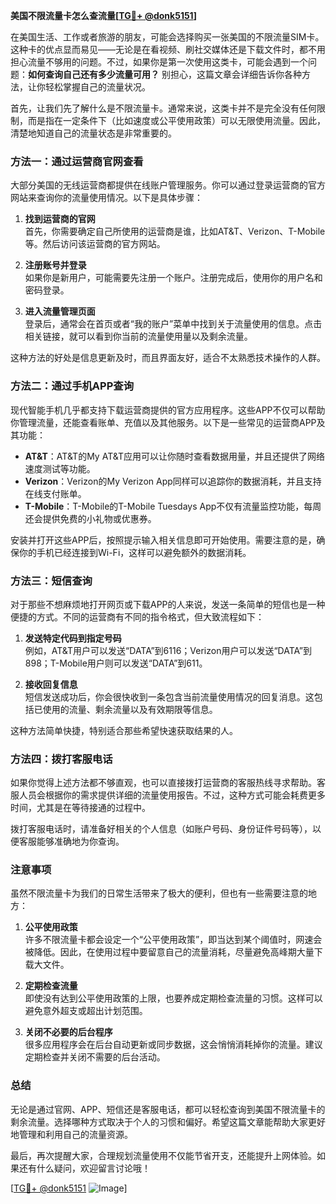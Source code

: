 **美国不限流量卡怎么查流量[[TG💪+ @donk5151](https://t.me/s/donk5151)]**

在美国生活、工作或者旅游的朋友，可能会选择购买一张美国的不限流量SIM卡。这种卡的优点显而易见——无论是在看视频、刷社交媒体还是下载文件时，都不用担心流量不够用的问题。不过，如果你是第一次使用这类卡，可能会遇到一个问题：**如何查询自己还有多少流量可用？** 别担心，这篇文章会详细告诉你各种方法，让你轻松掌握自己的流量状况。

首先，让我们先了解什么是不限流量卡。通常来说，这类卡并不是完全没有任何限制，而是指在一定条件下（比如速度或公平使用政策）可以无限使用流量。因此，清楚地知道自己的流量状态是非常重要的。

### 方法一：通过运营商官网查看

大部分美国的无线运营商都提供在线账户管理服务。你可以通过登录运营商的官方网站来查询你的流量使用情况。以下是具体步骤：

1. **找到运营商的官网**  
   首先，你需要确定自己所使用的运营商是谁，比如AT&T、Verizon、T-Mobile等。然后访问该运营商的官方网站。

2. **注册账号并登录**  
   如果你是新用户，可能需要先注册一个账户。注册完成后，使用你的用户名和密码登录。

3. **进入流量管理页面**  
   登录后，通常会在首页或者“我的账户”菜单中找到关于流量使用的信息。点击相关链接，就可以看到你当前的流量使用量以及剩余流量。

这种方法的好处是信息更新及时，而且界面友好，适合不太熟悉技术操作的人群。

### 方法二：通过手机APP查询

现代智能手机几乎都支持下载运营商提供的官方应用程序。这些APP不仅可以帮助你管理流量，还能查看账单、充值以及其他服务。以下是一些常见的运营商APP及其功能：

- **AT&T**：AT&T的My AT&T应用可以让你随时查看数据用量，并且还提供了网络速度测试等功能。
- **Verizon**：Verizon的My Verizon App同样可以追踪你的数据消耗，并且支持在线支付账单。
- **T-Mobile**：T-Mobile的T-Mobile Tuesdays App不仅有流量监控功能，每周还会提供免费的小礼物或优惠券。

安装并打开这些APP后，按照提示输入相关信息即可开始使用。需要注意的是，确保你的手机已经连接到Wi-Fi，这样可以避免额外的数据消耗。

### 方法三：短信查询

对于那些不想麻烦地打开网页或下载APP的人来说，发送一条简单的短信也是一种便捷的方式。不同的运营商有不同的指令格式，但大致流程如下：

1. **发送特定代码到指定号码**  
   例如，AT&T用户可以发送“DATA”到6116；Verizon用户可以发送“DATA”到898；T-Mobile用户则可以发送“DATA”到611。

2. **接收回复信息**  
   短信发送成功后，你会很快收到一条包含当前流量使用情况的回复消息。这包括已使用的流量、剩余流量以及有效期限等信息。

这种方法简单快捷，特别适合那些希望快速获取结果的人。

### 方法四：拨打客服电话

如果你觉得上述方法都不够直观，也可以直接拨打运营商的客服热线寻求帮助。客服人员会根据你的需求提供详细的流量使用报告。不过，这种方式可能会耗费更多时间，尤其是在等待接通的过程中。

拨打客服电话时，请准备好相关的个人信息（如账户号码、身份证件号码等），以便客服能够准确地为你查询。

### 注意事项

虽然不限流量卡为我们的日常生活带来了极大的便利，但也有一些需要注意的地方：

1. **公平使用政策**  
   许多不限流量卡都会设定一个“公平使用政策”，即当达到某个阈值时，网速会被降低。因此，在使用过程中要留意自己的流量消耗，尽量避免高峰期大量下载大文件。

2. **定期检查流量**  
   即使没有达到公平使用政策的上限，也要养成定期检查流量的习惯。这样可以避免意外超支或超出计划范围。

3. **关闭不必要的后台程序**  
   很多应用程序会在后台自动更新或同步数据，这会悄悄消耗掉你的流量。建议定期检查并关闭不需要的后台活动。

### 总结

无论是通过官网、APP、短信还是客服电话，都可以轻松查询到美国不限流量卡的剩余流量。选择哪种方式取决于个人的习惯和偏好。希望这篇文章能帮助大家更好地管理和利用自己的流量资源。

最后，再次提醒大家，合理规划流量使用不仅能节省开支，还能提升上网体验。如果还有什么疑问，欢迎留言讨论哦！

[[TG💪+ @donk5151](https://t.me/s/donk5151) ![Image](https://i.postimg.cc/rwNCRYN7/Snipaste-2025-04-30-17-27-05.png)]